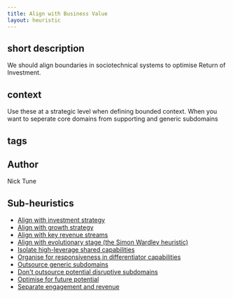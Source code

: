 ```yaml
---
title: Align with Business Value
layout: heuristic
---
```


## short description

We should align boundaries in sociotechnical systems to optimise Return of Investment.

## context

Use these at a strategic level when defining bounded context. When you want to seperate core domains from supporting and generic subdomains

## tags

## Author

Nick Tune

## Sub-heuristics

* [Align with investment strategy](./align-with-investment-strategy)
* [Align with growth strategy](./align-with-growth-strategy)
* [Align with key revenue streams](./align-with-key-revenue-streams)
* [Align with evolutionary stage (the Simon Wardley heuristic)](./align-with-evolutionary-stage)
* [Isolate high-leverage shared capabilities](./isolate-high-leverage-shared-capabilities)
* [Organise for responsiveness in differentiator capabilities](./organise-for-responsiveness-in-differentiator-capabilities)
* [Outsource generic subdomains](./outsource-generic-subdomains)
* [Don't outsource potential disruptive subdomains](./dont-outsource-potential-disruptive-subdomains)
* [Optimise for future potential](./optimise-for-future-potential)
* [Separate engagement and revenue](./seperate-engagement-and-revenue)

